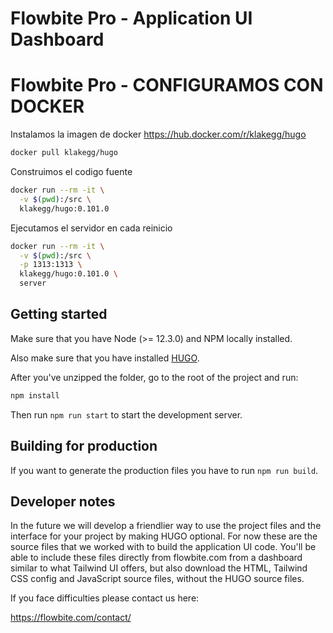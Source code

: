 # Flowbite Pro - Application UI Dashboard

# Flowbite Pro - CONFIGURAMOS CON DOCKER

Instalamos la imagen de docker https://hub.docker.com/r/klakegg/hugo
```bash
docker pull klakegg/hugo
```
Construimos el codigo fuente
```bash
docker run --rm -it \
  -v $(pwd):/src \
  klakegg/hugo:0.101.0
```

Ejecutamos el servidor en cada reinicio
```bash
docker run --rm -it \
  -v $(pwd):/src \
  -p 1313:1313 \
  klakegg/hugo:0.101.0 \
  server
```

## Getting started

Make sure that you have Node (>= 12.3.0) and NPM locally installed. 

Also make sure that you have installed [HUGO](https://gohugo.io/getting-started/quick-start/).

After you've unzipped the folder, go to the root of the project and run:

```bash
npm install
```

Then run `npm run start` to start the development server.

## Building for production

If you want to generate the production files you have to run `npm run build`.

## Developer notes

In the future we will develop a friendlier way to use the project files and the interface for your project by making HUGO optional. For now these are the source files that we worked with to build the application UI code. You'll be able to include these files directly from flowbite.com from a dashboard similar to what Tailwind UI offers, but also download the HTML, Tailwind CSS config and JavaScript source files, without the HUGO source files.

If you face difficulties please contact us here:

https://flowbite.com/contact/
